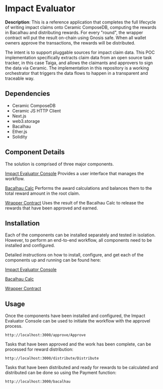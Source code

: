 # Impact Evaluator

**Description**:
This is a reference application that completes the full lifecycle of writing impact claims onto Ceramic ComposeDB, computing the rewards in Bacalhau and distributing rewards. For every "round", the wrapper contract will put the result on-chain using Gnosis safe. When all wallet owners approve the transactions, the rewards will be distributed.

The intent is to support pluggable sources for impact claim data. This POC implementation specifically extracts claim data from an open source task tracker, in this case Taiga, and allows the claimants and approvers to sign the data via Ceramic. The implementation in this repository is a working orchestrator that triggers the data flows to happen in a transparent and traceable way.

## Dependencies

- Ceramic ComposeDB
- Ceramic JS HTTP Client
- Next.js
- web3.storage
- Bacalhau
- Ether.js
- Solidity

## Component Details

The solution is comprised of three major components.

[Impact Evaluator Console](./task/README.md)
Provides a user interface that manages the workflow.

[Bacalhau Calc](./baclahauC/README.md)
Performs the award calculations and balances them to the total reward amount in the root claim.

[Wrapper Contract](./contracts/README.md)
Uses the result of the Bacalhau Calc to release the rewards that have been approved and earned.

## Installation

Each of the components can be installed separately and tested in isolation. However, to perform an end-to-end workflow, all components need to be installed and configured.

Detailed instructions on how to install, configure, and get each of the components up and running can be found here:

[Impact Evaluator Console](./task/INSTALL.md)

[Bacalhau Calc](./baclahauC/README.md)

[Wrapper Contract](./contracts/README.md)

## Usage

Once the components have been installed and configured, the Impact Evaluator Console can be used to initiate the workflow with the approvel process.

```
http://localhost:3000/approve/Approve

```

Tasks that have been approved and the work has been complete, can be processed for reward distribution:

```
http://localhost:3000/distribute/Distribute
```

Tasks that have been distributed and ready for rewards to be calculated and distributed can be done so using the Payment function:

```
http://localhost:3000/bacalhau
```
